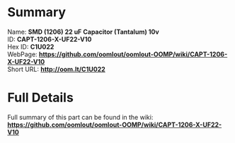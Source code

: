 
Summary
=================
  
Name: __SMD (1206) 22 uF Capacitor (Tantalum) 10v__    
ID: __CAPT-1206-X-UF22-V10__   
Hex ID: __C1U022__   
WebPage: __https://github.com/oomlout/oomlout-OOMP/wiki/CAPT-1206-X-UF22-V10__   
Short URL: __http://oom.lt/C1U022__   

Full Details
==========================
Full summary of this part can be found in the wiki:   
__https://github.com/oomlout/oomlout-OOMP/wiki/CAPT-1206-X-UF22-V10__    

